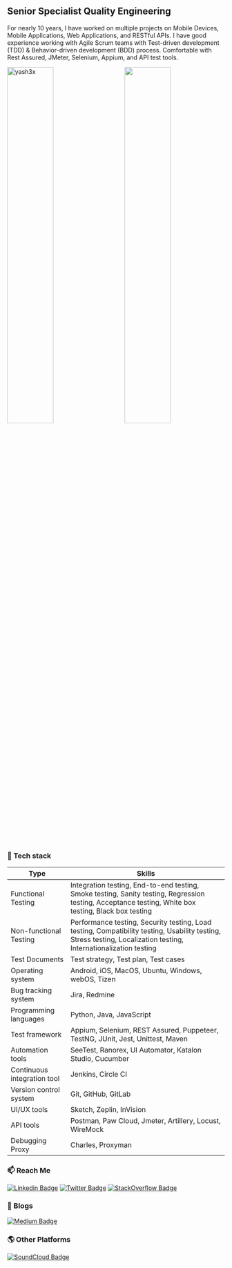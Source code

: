 <!--
### Hi there 👋
**yash3x/yash3x** is a ✨ _special_ ✨ repository because its `README.md` (this file) appears on your GitHub profile.

Here are some ideas to get you started:

- 🔭 I’m currently working on ...
- 🌱 I’m currently learning ...
- 👯 I’m looking to collaborate on ...
- 🤔 I’m looking for help with ...
- 💬 Ask me about ...
- 📫 How to reach me: ...
- 😄 Pronouns: ...
- ⚡ Fun fact: ...
-->


## Senior Specialist Quality Engineering

For nearly 10 years, I have worked on multiple projects on Mobile Devices, Mobile Applications, Web Applications, and RESTful APIs. I have good experience working with Agile Scrum teams with Test-driven development (TDD) & Behavior-driven development (BDD) process. Comfortable with Rest Assured, JMeter, Selenium, Appium, and API test tools.


<img align='right' width=46% src="https://github-readme-stats.vercel.app/api?username=yashwant-das&show_icons=true">
<img align="center" width=46% src="https://github-readme-streak-stats.herokuapp.com/?user=yashwant-das&" alt="yash3x" /></p>


### 🚀 Tech stack

| Type         | Skills            |
| -------------- | ---------          |
| Functional Testing	| Integration testing, End-to-end testing, Smoke testing, Sanity testing, Regression testing, Acceptance testing, White box testing, Black box testing |	
| Non-functional Testing	| Performance testing, Security testing, Load testing, Compatibility testing, Usability testing, Stress testing, Localization testing, Internationalization testing |
| Test Documents	| Test strategy, Test plan, Test cases | 
| Operating system    | Android, iOS, MacOS, Ubuntu, Windows, webOS, Tizen
| Bug tracking system	| Jira, Redmine |
| Programming languages    | Python, Java, JavaScript |
| Test framework	| Appium, Selenium, REST Assured, Puppeteer, TestNG, JUnit, Jest, Unittest, Maven |
| Automation tools    | SeeTest, Ranorex, UI Automator, Katalon Studio, Cucumber |
| Continuous integration tool    | Jenkins, Circle CI |
| Version control system	| Git, GitHub, GitLab |
| UI/UX tools	| Sketch, Zeplin, InVision |
| API tools    | Postman, Paw Cloud, Jmeter, Artillery, Locust, WireMock |
| Debugging Proxy	| Charles, Proxyman |


### 📫 Reach Me

[![Linkedin Badge](https://img.shields.io/badge/LinkedIn-0077B5?style=for-the-badge&logo=linkedin&logoColor=white)](https://www.linkedin.com/in/yashwant-das/) 
[![Twitter Badge](https://img.shields.io/badge/Twitter-1DA1F2?style=for-the-badge&logo=twitter&logoColor=white)](https://twitter.com/yash3x) 
[![StackOverflow Badge](https://img.shields.io/badge/Stack%20Overflow-F58025?style=for-the-badge&logo=Stack%20Overflow&logoColor=white)](https://stackoverflow.com/users/6400953/yash)


### 📝 Blogs

[![Medium Badge](https://img.shields.io/badge/Medium-12100E?style=for-the-badge&logo=medium&logoColor=white)](https://medium.com/@yashwant-das/)


### 🌎 Other Platforms

[![SoundCloud Badge](https://img.shields.io/badge/SoundCloud-FF3300?style=for-the-badge&logo=soundcloud&logoColor=white)](https://soundcloud.com/yash3x)